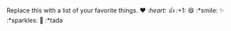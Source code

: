 Replace this with a list of your favorite things.
❤️    :*heart:
👍    :*+1:
😄    :*smile:
✨    :*sparkles:
🎉    :*tada

